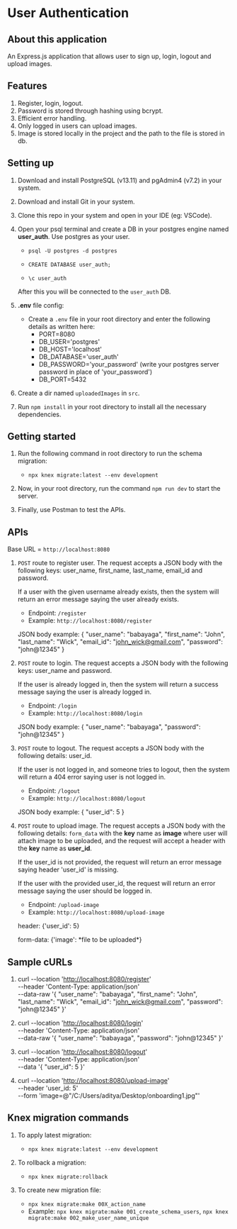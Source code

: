 # User Authentication

## About this application

An Express.js application that allows user to sign up, login, logout and upload images.

## Features

1. Register, login, logout.
2. Password is stored through hashing using bcrypt.
3. Efficient error handling.
4. Only logged in users can upload images.
5. Image is stored locally in the project and the path to the file is stored in db.

## Setting up

1. Download and install PostgreSQL (v13.11) and pgAdmin4 (v7.2) in your system.
2. Download and install Git in your system.
3. Clone this repo in your system and open in your IDE (eg: VSCode).
4. Open your psql terminal and create a DB in your postgres engine named **user_auth**. Use postgres as your user.

   - `psql -U postgres -d postgres`

   - `CREATE DATABASE user_auth;`

   - `\c user_auth`

   After this you will be connected to the `user_auth` DB.

5. **.env** file config:

   - Create a `.env` file in your root directory and enter the following details as written here:
     - PORT=8080
     - DB_USER='postgres'
     - DB_HOST='localhost'
     - DB_DATABASE='user_auth'
     - DB_PASSWORD='your_password' (write your postgres server password in place of 'your_password')
     - DB_PORT=5432

6. Create a dir named `uploadedImages` in `src`.

7. Run `npm install` in your root directory to install all the necessary dependencies.

## Getting started

1. Run the following command in root directory to run the schema migration:

   - `npx knex migrate:latest --env development`

2. Now, in your root directory, run the command `npm run dev` to start the server.
3. Finally, use Postman to test the APIs.

## APIs

Base URL = `http://localhost:8080`

1. `POST` route to register user. The request accepts a JSON body with the following keys: user_name, first_name, last_name, email_id and password.

   If a user with the given username already exists, then the system will return an error message saying the user already exists.

   - Endpoint: `/register`
   - Example: `http://localhost:8080/register`

   JSON body example: {
   "user_name": "babayaga",
   "first_name": "John",
   "last_name": "Wick",
   "email_id": "<john_wick@gmail.com>",
   "password": "john@12345"
   }

2. `POST` route to login. The request accepts a JSON body with the following keys: user_name and password.

   If the user is already logged in, then the system will return a success message saying the user is already logged in.

   - Endpoint: `/login`
   - Example: `http://localhost:8080/login`

   JSON body example: {
   "user_name": "babayaga",
   "password": "john@12345"
   }

3. `POST` route to logout. The request accepts a JSON body with the following details: user_id.

   If the user is not logged in, and someone tries to logout, then the system will return a 404 error saying user is not logged in.

   - Endpoint: `/logout`
   - Example: `http://localhost:8080/logout`

   JSON body example: {
   "user_id": 5
   }

4. `POST` route to upload image. The request accepts a JSON body with the following details: `form_data` with the **key** name as **image** where user will attach image to be uploaded, and the request will accept a header with the **key** name as **user_id**.

   If the user_id is not provided, the request will return an error message saying header 'user_id' is missing.

   If the user with the provided user_id, the request will return an error message saying the user should be logged in.

   - Endpoint: `/upload-image`
   - Example: `http://localhost:8080/upload-image`

   header: {'user_id': 5}

   form-data: {'image': \*file to be uploaded\*}

## Sample cURLs

1. curl --location '<http://localhost:8080/register>' \
   --header 'Content-Type: application/json' \
   --data-raw '{
   "user_name": "babayaga",
   "first_name": "John",
   "last_name": "Wick",
   "email_id": "<john_wick@gmail.com>",
   "password": "john@12345"
   }'

2. curl --location '<http://localhost:8080/login>' \
   --header 'Content-Type: application/json' \
   --data-raw '{
   "user_name": "babayaga",
   "password": "john@12345"
   }'

3. curl --location '<http://localhost:8080/logout>' \
   --header 'Content-Type: application/json' \
   --data '{
   "user_id": 5
   }'

4. curl --location '<http://localhost:8080/upload-image>' \
   --header 'user_id: 5' \
   --form 'image=@"/C:/Users/aditya/Desktop/onboarding1.jpg"'

## Knex migration commands

1. To apply latest migration:

   - `npx knex migrate:latest --env development`

2. To rollback a migration:

   - `npx knex migrate:rollback`

3. To create new migration file:
   - `npx knex migrate:make 00X_action_name`
   - Example: `npx knex migrate:make 001_create_schema_users`, `npx knex migrate:make 002_make_user_name_unique`
